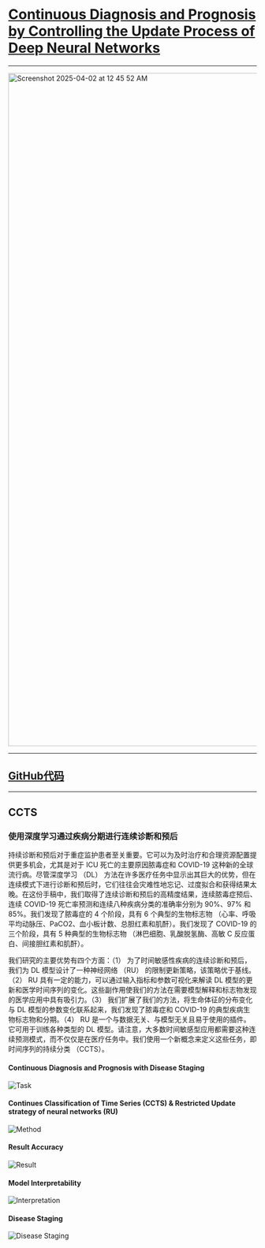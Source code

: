 
# [Continuous Diagnosis and Prognosis by Controlling the Update Process of Deep Neural Networks](https://arxiv.org/abs/2210.02719)

----

<img width="1366" alt="Screenshot 2025-04-02 at 12 45 52 AM" src="https://github.com/user-attachments/assets/890ace94-eb5d-417b-ad46-f1d0b3b0d70f" />

----

## [GitHub代码](https://github.com/SCXsunchenxi/CCTS)

-----

## CCTS

### 使用深度学习通过疾病分期进行连续诊断和预后

持续诊断和预后对于重症监护患者至关重要。它可以为及时治疗和合理资源配置提供更多机会，尤其是对于 ICU 死亡的主要原因脓毒症和 COVID-19 这种新的全球流行病。尽管深度学习 （DL） 方法在许多医疗任务中显示出其巨大的优势，但在连续模式下进行诊断和预后时，它们往往会灾难性地忘记、过度拟合和获得结果太晚。在这份手稿中，我们取得了连续诊断和预后的高精度结果，连续脓毒症预后、连续 COVID-19 死亡率预测和连续八种疾病分类的准确率分别为 90%、97% 和 85%。我们发现了脓毒症的 4 个阶段，具有 6 个典型的生物标志物 （心率、呼吸平均动脉压、PaCO2、血小板计数、总胆红素和肌酐）。我们发现了 COVID-19 的三个阶段，具有 5 种典型的生物标志物 （淋巴细胞、乳酸脱氢酶、高敏 C 反应蛋白、间接胆红素和肌酐）。

我们研究的主要优势有四个方面：（1） 为了时间敏感性疾病的连续诊断和预后，我们为 DL 模型设计了一种神经网络 （RU） 的限制更新策略，该策略优于基线。（2） RU 具有一定的能力，可以通过输入指标和参数可视化来解读 DL 模型的更新和医学时间序列的变化。这些副作用使我们的方法在需要模型解释和标志物发现的医学应用中具有吸引力。（3） 我们扩展了我们的方法，将生命体征的分布变化与 DL 模型的参数变化联系起来，我们发现了脓毒症和 COVID-19 的典型疾病生物标志物和分期。（4） RU 是一个与数据无关、与模型无关且易于使用的插件。它可用于训练各种类型的 DL 模型。请注意，大多数时间敏感型应用都需要这种连续预测模式，而不仅仅是在医疗任务中。我们使用一个新概念来定义这些任务，即时间序列的持续分类 （CCTS）。

#### Continuous Diagnosis and Prognosis with Disease Staging
![Task](https://raw.githubusercontent.com/SCXsunchenxi/CCTS/main/figure/introduction.png)

#### Continues Classification of Time Series (CCTS) & Restricted Update strategy of neural networks (RU)
![Method](https://raw.githubusercontent.com/SCXsunchenxi/CCTS/main/figure/method.png)

#### Result Accuracy
![Result](https://raw.githubusercontent.com/SCXsunchenxi/CCTS/main/figure/result1.png)

#### Model Interpretability
![Interpretation](https://raw.githubusercontent.com/SCXsunchenxi/CCTS/main/figure/result2.png)

#### Disease Staging
![Disease Staging](https://raw.githubusercontent.com/SCXsunchenxi/CCTS/main/figure/result3.png)
